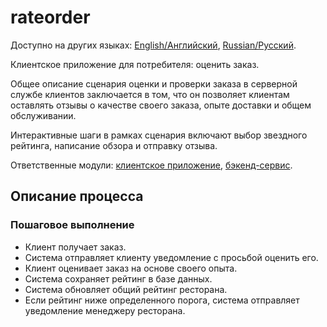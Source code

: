 # rateorder

Доступно на других языках: [English/Английский](rateorder.md), [Russian/Русский](rateorder.ru.md). 

Клиентское приложение для потребителя: оценить заказ.

Общее описание сценария оценки и проверки заказа в серверной службе клиентов заключается в том, что он позволяет клиентам оставлять отзывы о качестве своего заказа, опыте доставки и общем обслуживании.

Интерактивные шаги в рамках сценария включают выбор звездного рейтинга, написание обзора и отправку отзыва.

Ответственные модули: [клиентское приложение](../../frontend/customerclient.md), [бэкенд-сервис](../../backend/customerbackend.md).

## Описание процесса

### Пошаговое выполнение

- Клиент получает заказ.
- Система отправляет клиенту уведомление с просьбой оценить его.
- Клиент оценивает заказ на основе своего опыта.
- Система сохраняет рейтинг в базе данных.
- Система обновляет общий рейтинг ресторана.
- Если рейтинг ниже определенного порога, система отправляет уведомление менеджеру ресторана.
